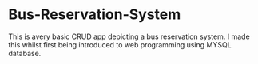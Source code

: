 # Bus-Reservation-System

This is avery basic CRUD app depicting a bus reservation system. I made this whilst first being introduced to web programming using MYSQL database.
